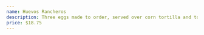 ```yaml
---
name: Huevos Rancheros
description: Three eggs made to order, served over corn tortilla and topped with ranchera sauce, cheese and fresh Pico de Gallo. Served with rice, choice of black beans, pinto beans or refried beans and tortilla.
price: $18.75
---
```

